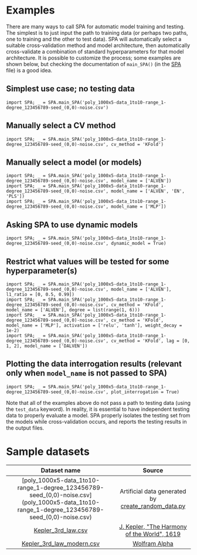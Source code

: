 # Examples

There are many ways to call SPA for automatic model training and testing. The simplest is to just input the path to training data (or perhaps two paths, one to training and the other to test data). SPA will automatically select a suitable cross-validation method and model architecture, then automatically cross-validate a combination of standard hyperparameters for that model architecture. It is possible to customize the process; some examples are shown below, but checking the documentation of `main_SPA()` (in the [SPA](../Code-SPA/SPA.py) file) is a good idea.

## Simplest use case; no testing data
`import SPA; _ = SPA.main_SPA('poly_1000x5-data_1to10-range_1-degree_123456789-seed_(0,0)-noise.csv')`
## Manually select a CV method
`import SPA; _ = SPA.main_SPA('poly_1000x5-data_1to10-range_1-degree_123456789-seed_(0,0)-noise.csv', cv_method = 'KFold')`
## Manually select a model (or models)
`import SPA; _ = SPA.main_SPA('poly_1000x5-data_1to10-range_1-degree_123456789-seed_(0,0)-noise.csv', model_name = ['ALVEN'])`<br>
`import SPA; _ = SPA.main_SPA('poly_1000x5-data_1to10-range_1-degree_123456789-seed_(0,0)-noise.csv', model_name = ['ALVEN', 'EN', 'PLS'])`<br>
`import SPA; _ = SPA.main_SPA('poly_1000x5-data_1to10-range_1-degree_123456789-seed_(0,0)-noise.csv', model_name = ['MLP'])`
## Asking SPA to use dynamic models
`import SPA; _ = SPA.main_SPA('poly_1000x5-data_1to10-range_1-degree_123456789-seed_(0,0)-noise.csv', dynamic_model = True)`
## Restrict what values will be tested for some hyperparameter(s)
`import SPA; _ = SPA.main_SPA('poly_1000x5-data_1to10-range_1-degree_123456789-seed_(0,0)-noise.csv', model_name = ['ALVEN'], l1_ratio = [0, 0.5, 0.99])`<br>
`import SPA; _ = SPA.main_SPA('poly_1000x5-data_1to10-range_1-degree_123456789-seed_(0,0)-noise.csv', cv_method = 'KFold', model_name = ['ALVEN'], degree = list(range(1, 6)))`<br>
`import SPA; _ = SPA.main_SPA('poly_1000x5-data_1to10-range_1-degree_123456789-seed_(0,0)-noise.csv', cv_method = 'KFold', model_name = ['MLP'], activation = ['relu', 'tanh'], weight_decay = 1e-2)`<br>
`import SPA; _ = SPA.main_SPA('poly_1000x5-data_1to10-range_1-degree_123456789-seed_(0,0)-noise.csv', cv_method = 'KFold', lag = [0, 1, 2], model_name = ['DALVEN'])`
## Plotting the data interrogation results (relevant only when `model_name` is not passed to SPA)
`import SPA; _ = SPA.main_SPA('poly_1000x5-data_1to10-range_1-degree_123456789-seed_(0,0)-noise.csv', plot_interrogation = True)`

Note that all of the examples above do not pass a path to testing data (using the `test_data` keyword). In reality, it is essential to have independent testing data to properly evaluate a model. SPA properly isolates the testing set from the models while cross-validation occurs, and reports the testing results in the output files.

# Sample datasets

| Dataset name | Source |
| :----------: | :----: |
| [poly_1000x5-data_1to10-range_1-degree_123456789-seed_(0,0)-noise.csv](poly_1000x5-data_1to10-range_1-degree_123456789-seed_(0,0\)-noise.csv) | Artificial data generated by [create_random_data.py](create_random_data.py) |
| [Kepler_3rd_law.csv](Kepler_3rd_law.csv) | [J. Kepler, "The Harmony of the World", 1619](https://books.google.com/books?id=rEkLAAAAIAAJ) |
| [Kepler_3rd_law_modern.csv](Kepler_3rd_law_modern.csv) | [Wolfram Alpha](https://www.wolframalpha.com/) |
